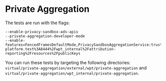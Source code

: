 # Private Aggregation

The tests are run with the flags:

```
--enable-privacy-sandbox-ads-apis
--private-aggregation-developer-mode
--enable-features=FencedFramesDefaultMode,PrivacySandboxAggregationService:trusted_server_url/https%3A%2F%2Fweb-platform.test%3A8444%2Fwpt_internal%2Fattribution-reporting%2Fresources%2FpublicKeys
```

You can run these tests by targeting the following directories:
`virtual/private-aggregation/external/wpt/private-aggregation` and
`virtual/private-aggregation/wpt_internal/private-aggregation`.
